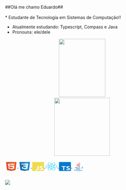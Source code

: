 ##Olá me chamo Eduardo## <br><br>
        * Estudante de Tecnologia em Sistemas de Computação!!

- Atualmente estudando: Typescript, Compass e Java
- Pronouns: ele/dele

<div align="center">
  <a href="https://github.com/eduardo-boni">
  <img width="55%" height="190em" src="https://github-readme-stats.vercel.app/api?username=eduardo-boni&show_icons=true&theme=dark&include_all_commits=true&count_private=true"/>
  <img width="60%" height="190em" src="https://github-readme-stats.vercel.app/api/top-langs/?username=eduardo-boni&layout=compact&langs_count=7&theme=dark"/>
</div>
  
<div style="display: inline_block"><br>
  <img align="center" alt="HTML" height="30" width="40" src="https://raw.githubusercontent.com/devicons/devicon/master/icons/html5/html5-original.svg">
  <img align="center" alt="CSS" height="30" width="40" src="https://raw.githubusercontent.com/devicons/devicon/master/icons/css3/css3-original.svg">
   <img align="center" alt="Js" height="30" width="40" src="https://raw.githubusercontent.com/devicons/devicon/master/icons/javascript/javascript-plain.svg">
  <img align="center" alt="React" height="30" width="40" src="https://raw.githubusercontent.com/devicons/devicon/master/icons/react/react-original.svg">
  <img align="center" alt="Typyscript" height="30" width="40" src="https://raw.githubusercontent.com/devicons/devicon/master/icons/typescript/typescript-original.svg">
  <img align="center" alt="VueJs" height="30" width="40" src="https://raw.githubusercontent.com/devicons/devicon/master/icons/java/java-original.svg">
</div>
  
  ##
  
  <div> 
    <a href="https://www.linkedin.com/in/eduardo-ishimura/" target="_blank"><img src="https://img.shields.io/badge/-LinkedIn-%230077B5?style=for-the-badge&logo=linkedin&logoColor=white" target="_blank"></a>
  </div>
